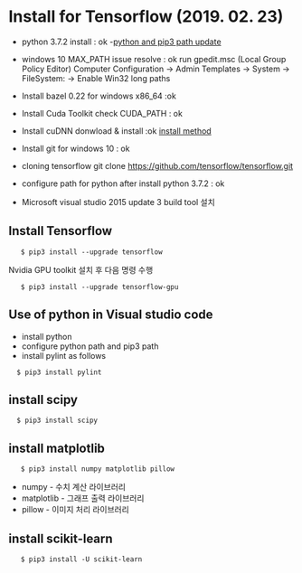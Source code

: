 
# Install for Tensorflow (2019. 02. 23)
 - python 3.7.2 install : ok 
   -[python and pip3 path update](http://doocong.com/python/python-pip-install/)
 - windows 10 MAX_PATH issue resolve : ok
   run gpedit.msc (Local Group Policy Editor) 
   Computer Configuration -> Admin Templates -> System -> FileSystem: 
   -> Enable Win32 long paths
 - Install bazel 0.22 for windows x86_64 :ok 
 - Install Cuda Toolkit
   check CUDA_PATH : ok
 - Install cuDNN donwload & install :ok
   [install method](https://medium.com/@akshaysin_86681/installing-cuda-and-cudnn-on-windows-10-f735585159f7)

 - Install git for windows 10 : ok
 - cloning tensorflow 
   git clone https://github.com/tensorflow/tensorflow.git
 - configure path for python after install python 3.7.2 : ok
 - Microsoft visual studio 2015 update 3 build tool 설치 


## Install Tensorflow 
```
   $ pip3 install --upgrade tensorflow	

``` 
Nvidia GPU toolkit 설치 후 다음 명령 수행

```
   $ pip3 install --upgrade tensorflow-gpu
```


## Use of python in Visual studio code 
 - install python 
 - configure python path and pip3 path 
 - install pylint as follows 

```
  $ pip3 install pylint

```

## install scipy 
 ```
   $ pip3 install scipy
```

## install matplotlib
```
   $ pip3 install numpy matplotlib pillow

```
  - numpy - 수치 계산 라이브러리
  - matplotlib - 그래프 출력 라이브러리
  - pillow - 이미지 처리 라이브러리 


## install scikit-learn
```
   $ pip3 install -U scikit-learn
```
